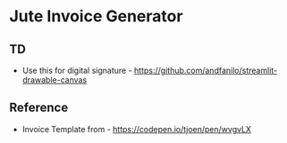 # Jute Invoice Generator

## TD

- Use this for digital signature - https://github.com/andfanilo/streamlit-drawable-canvas

## Reference

- Invoice Template from - https://codepen.io/tjoen/pen/wvgvLX
